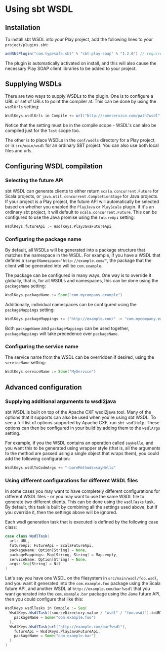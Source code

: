 # Using sbt WSDL

## Installation

To install sbt WSDL into your Play project, add the following lines to your `project/plugins.sbt`:

```scala
addSbtPlugin("com.typesafe.sbt" % "sbt-play-soap" % "1.2.0") // requires sbt 1.x, the last version with support for sbt 0.13.18 is 1.1.3
```

The plugin is automatically activated on install, and this will also cause the necessary Play SOAP client libraries to be added to your project.

## Supplying WSDLs

There are two ways to supply WSDLs to the plugin.  One is to configure a URL or set of URLs to point the compiler at.  This can be done by using the `wsdlUrls` setting:

```scala
WsdlKeys.wsdlUrls in Compile += url("http://someservice.com/path?wsdl")
```

Notice that the setting must be in the compile scope - WSDL's can also be compiled just for the `Test` scope too.

The other is to place WSDLs in the `conf/wsdls` directory for a Play project, or in `src/main/wsdl` for an ordinary SBT project.  You can also use both local files and urls.

## Configuring WSDL compilation

### Selecting the future API

sbt WSDL can generate clients to either return `scala.concurrent.Future` for Scala projects, or `java.util.concurrent.CompletionStage` for Java projects.  If your project is a Play project, the future API will automatically be selected based on whether you enabled the `PlayJava` or `PlayScala` plugin.  If it's an ordinary sbt project, it will default to `scala.concurrent.Future`.  This can be configured to use the Java promise using the `futureApi` setting:

```scala
WsdlKeys.futureApi := WsdlKeys.PlayJavaFutureApi
```

### Configuring the package name

By default, all WSDLs will be generated into a package structure that matches the namespace in the WSDL.  For example, if you have a WSDL that defines a `targetNamespace="http://example.com/"`, the package that the client will be generated into will be `com.example`.

The package can be configured in many ways.  One way is to override it globally, that is, for all WSDLs and namespaces, this can be done using the `packageName` setting:

```scala
WsdlKeys.packageName := Some("com.mycompany.example")
```

Additionally, individual namespaces can be configured using the `packageMappings` setting:

```scala
WsdlKeys.packageMappings += ("http://example.com/" -> "com.mycompany.example")
```

Both `packageName` and `packageMappings` can be used together, `packageMappings` will take precedence over `packageName`.

### Configuring the service name

The service name from the WSDL can be overridden if desired, using the `serviceName` setting:

```scala
WsdlKeys.serviceName := Some("MyService")
```

## Advanced configuration

### Supplying additional arguments to wsdl2java

sbt WSDL is built on top of the Apache CXF wsdl2java tool.  Many of the options that it supports can also be used when you're using sbt WSDL.  To see a full list of options supported by Apache CXF, run `sbt wsdlHelp`.  These options can then be configured in your build by adding them to the `wsdlArgs` setting.

For example, if you the WSDL contains an operation called `sayHello`, and you want this to be generated using wrapper style (that is, all the arguments to the method are passed using a single object that wraps them), you could add the following configuration:

```scala
WsdlKeys.wsdlToCodeArgs += "-bareMethods=sayHello"
```

### Using different configurations for different WSDL files

In some cases you may want to have completely different configurations for different WSDL files - or you may want to use the same WSDL file to generate two different clients.  This can be done using the `wsdlTasks` task.  By default, this task is built by combining all the settings used above, but if you override it, then the settings above will be ignored.

Each wsdl generation task that is executed is defined by the following case class:

```scala
case class WsdlTask(
  url: URL,
  futureApi: FutureApi = ScalaFutureApi,
  packageName: Option[String] = None,
  packageMappings: Map[String, String] = Map.empty,
  serviceName: Option[String] = None,
  args: Seq[String] = Nil
)
```

Let's say you have one WSDL on the filesystem in `src/main/wsdl/foo.wsdl`, and you want it generated into the `com.example.foo` package using the Scala future API, and another WSDL at `http://example.com/bar?wsdl` that you want generated into the `com.example.bar` package using the Java future API, then you could configure that like this:

```scala
WsdlKeys.wsdlTasks in Compile := Seq(
  WsdlKeys.WsdlTask((sourceDirectory.value / "wsdl" / "foo.wsdl").toURI.toURL),
    packageName = Some("com.example.foo")
  ),
  WsdlKeys.WsdlTask(url("http://example.com/bar?wsdl"),
    futureApi = WsdlKeys.PlayJavaFutureApi,
    packageName = Some("com.example.bar")
  )
)
```
